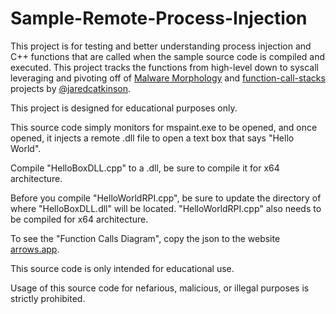 # Sample-Remote-Process-Injection

This project is for testing and better understanding process injection and C++ functions that are called when the sample source code is compiled and executed. This project tracks the functions from high-level down to syscall leveraging and pivoting off of [Malware Morphology](https://github.com/jaredcatkinson/MalwareMorphology) and [function-call-stacks](https://github.com/jaredcatkinson/function-call-stacks) projects by [@jaredcatkinson](https://github.com/jaredcatkinson).

This project is designed for educational purposes only.

This source code simply monitors for mspaint.exe to be opened, and once opened, it injects a remote .dll file to open a text box that says "Hello World".

Compile "HelloBoxDLL.cpp" to a .dll, be sure to compile it for x64 architecture.

Before you compile "HelloWorldRPI.cpp", be sure to update the directory of where "HelloBoxDLL.dll" will be located. "HelloWorldRPI.cpp" also needs to be compiled for x64 architecture. 

To see the "Function Calls Diagram", copy the json to the website [arrows.app](https://arrows.app).

This source code is only intended for educational use.

Usage of this source code for nefarious, malicious, or illegal purposes is strictly prohibited.
